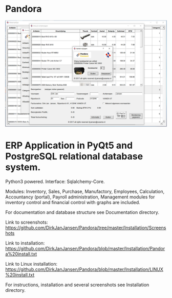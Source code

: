 # Pandora

![Pandora Basket Screenshot](https://github.com/DirkJanJansen/Pandora/raw/master/Installation/Screenshots/Change-Basket.png "Pandora Basket Screenshot")

# ERP Application in PyQt5 and PostgreSQL relational database system.
  
 Python3 powered.
 Interface: Sqlalchemy-Core.
 
 Modules: Inventory, Sales, Purchase, Manufactory,
 Employees, Calculation, Accountancy (portal), Payroll administration,
 Management modules for inventory control and financial control with graphs are included.

 For documentation and database structure see Documentation directory.
 
 Link to screenshots: https://github.com/DirkJanJansen/Pandora/tree/master/Installation/Screenshots
 
 Link to installation: https://github.com/DirkJanJansen/Pandora/blob/master/Installation/Pandora%20install.txt
 
 Link to Linux installation: https://github.com/DirkJanJansen/Pandora/blob/master/Installation/LINUX%20install.txt
 
 For instructions, installation and several screenshots see Installation directory.
